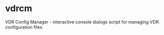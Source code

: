 # vdrcm
VDR Config Manager - interactive console dialogs script for managing VDR configuration files
